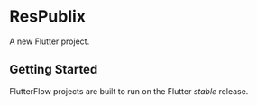 # ResPublix

A new Flutter project.

## Getting Started

FlutterFlow projects are built to run on the Flutter _stable_ release.
